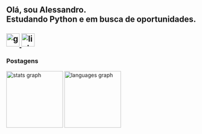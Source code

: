 <!--<img align="left" height="150" src="https://avatars.githubusercontent.com/u/36868958?s=400&u=e9eee92b01e2a0b9265b06c682f825f23a69c0ce&v=4"  />-->


<h2 align="left">Olá, sou Alessandro. <br>Estudando Python e em busca de oportunidades.
  <br>
  <div align="left">
    <br>
  <a href="alessandro.thiago4141@gmail.com" target="_blank">
    <img src="https://img.shields.io/static/v1?message=Gmail&logo=gmail&label=&color=D14836&logoColor=white&labelColor=&style=for-the-badge" height="35" alt="gmail logo"  />
  </a>
  <a href="https://www.linkedin.com/in/alessandro-thiago-rodrigues-8ab70a308/" target="_blank">
    <img src="https://img.shields.io/static/v1?message=LinkedIn&logo=linkedin&label=&color=0077B5&logoColor=white&labelColor=&style=for-the-badge" height="35" alt="linkedin logo"  />
  </a>
</div>
</h2>
<p style="text-align: justify;text-justify: inter-word;">
</p>
<h3>Postagens</h3>

<div align="left">
  <img src="https://github-readme-stats.vercel.app/api?username=alessandrothiago" height="150" alt="stats graph"  />
  <img src="https://github-readme-stats.vercel.app/api/top-langs?username=alessandrothiago" height="150" alt="languages graph"  />
</div>
